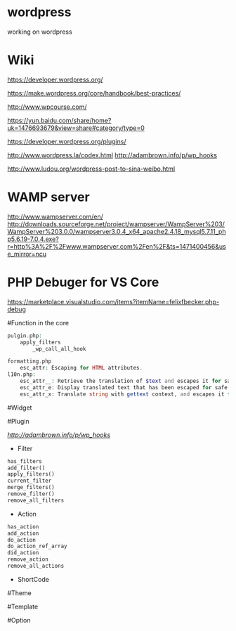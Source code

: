 # wordpress
working on wordpress

# Wiki
https://developer.wordpress.org/

https://make.wordpress.org/core/handbook/best-practices/

http://www.wpcourse.com/

https://yun.baidu.com/share/home?uk=1476693679&view=share#category/type=0

https://developer.wordpress.org/plugins/

http://www.wordpress.la/codex.html
http://adambrown.info/p/wp_hooks

http://www.ludou.org/wordpress-post-to-sina-weibo.html
# WAMP server
http://www.wampserver.com/en/
http://downloads.sourceforge.net/project/wampserver/WampServer%203/WampServer%203.0.0/wampserver3.0.4_x64_apache2.4.18_mysql5.7.11_php5.6.19-7.0.4.exe?r=http%3A%2F%2Fwww.wampserver.com%2Fen%2F&ts=1471400456&use_mirror=ncu

# PHP Debuger for VS Core
https://marketplace.visualstudio.com/items?itemName=felixfbecker.php-debug

#Function in the core
```php
pulgin.php:
    apply_filters
        _wp_call_all_hook

formatting.php
    esc_attr: Escaping for HTML attributes.
l10n.php:
    esc_attr__: Retrieve the translation of $text and escapes it for safe use in an attribute.
    esc_attr_e: Display translated text that has been escaped for safe use in an attribute.
    esc_attr_x: Translate string with gettext context, and escapes it for safe use in an attribute.
```

#Widget

#Plugin

*http://adambrown.info/p/wp_hooks*
* Filter
```php
has_filters
add_filter()
apply_filters()
current_filter
merge_filters()
remove_filter()
remove_all_filters
```

* Action
```php
has_action
add_action
do_action
do_action_ref_array
did_action
remove_action
remove_all_actions
```

* ShortCode

#Theme

#Template

#Option

